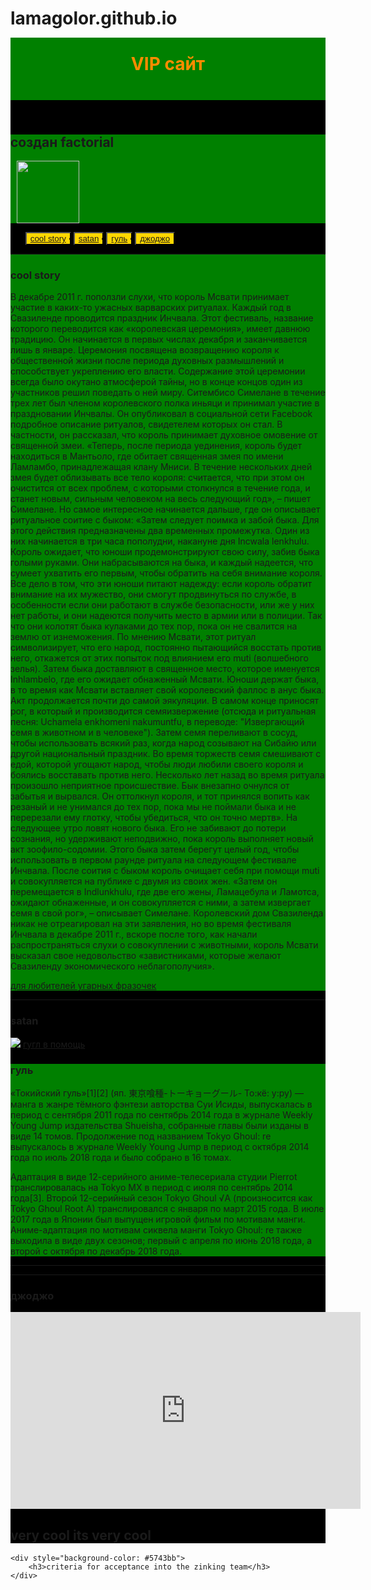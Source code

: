 # lamagolor.github.io
<html>
<head>
	<title>wery cool
	</title>
</head>
<body>
<link rel="stylesheet" type="text/css" href="wery cool.css">
	<div style="background-color: #000000">
<div style="position: relative;background-color: #008000;width: 100%;height: 100px; top: -25px;">	
<h1 style="position: relative;text-align: center; top: 25px;background-image: url(img/golub.png);color: #FF8C00;">VIP сайт</h1>
</div>
<section>
 <div style="background-color: #008000;">
  <h2>создан factorial</h2>
  <div style="margin-left: 10px;">
   <img src="https://image.flaticon.com/icons/png/512/57/57077.png" wildh="100px" height="100px">
 </div>
</section>
<div class="rox">
	 <ul>
		<button style="position: relative;background-color: #FFD700;"><li><a href="#cool stroy">cool story</a></li></button>
		<button style="position: relative;background-color: #FFD700;"><li><a href="#satan">satan</a></li></button>
		<button style="position: relative;background-color: #FFD700;"><li><a href="#not Evil">гуль</a></li></button>
		<button style="position: relative;background-color: #FFD700;"><li><a href="#12">джоджо</a></li></button>
	 </ul>
</div>
<section id="cool story">
<div style="background-color: #008000">	
<hr>
<h3>cool story</h3>
<p>В декабре 2011 г. поползли слухи, что король Мсвати принимает участие в каких-то ужасных варварских ритуалах. Каждый год в Свазиленде проводится праздник Инчвала. Этот фестиваль, название которого переводится как «королевская церемония», имеет давнюю традицию. Он начинается в первых числах декабря и заканчивается лишь в январе. Церемония посвящена возвращению короля к общественной жизни после периода духовных размышлений и способствует укреплению его власти.
Содержание этой церемонии всегда было окутано атмосферой тайны, но в конце концов один из участников решил поведать о ней миру. Ситембисо Симелане в течение трех лет был членом королевского полка иньяци и принимал участие в праздновании Инчвалы. Он опубликовал в социальной сети Facebook подробное описание ритуалов, свидетелем которых он стал. В частности, он рассказал, что король принимает духовное омовение от священной змеи.
«Теперь, после периода уединения, король будет находиться в Мантьоло, где обитает священная змея по имени Ламламбо, принадлежащая клану Мниси. В течение нескольких дней змея будет облизывать все тело короля: считается, что при этом он очистится от всех проблем, с которыми столкнулся в течение года, и станет новым, сильным человеком на весь следующий год», – пишет Симелане. Но самое интересное начинается дальше, где он описывает ритуальное соитие с быком:
«Затем следует поимка и забой быка. Для этого действия предназначены два временных промежутка. Один из них начинается в три часа пополудни, накануне дня Incwala lenkhulu. Король ожидает, что юноши продемонстрируют свою силу, забив быка голыми руками. Они набрасываются на быка, и каждый надеется, что сумеет ухватить его первым, чтобы обратить на себя внимание короля. Все дело в том, что эти юноши питают надежду: если король обратит внимание на их мужество, они смогут продвинуться по службе, в особенности если они работают в службе безопасности, или же у них нет работы, и они надеются получить место в армии или в полиции. Так что они колотят быка кулаками до тех пор, пока он не свалится на землю от изнеможения. По мнению Мсвати, этот ритуал символизирует, что его народ, постоянно пытающийся восстать против него, откажется от этих попыток под влиянием его muti (волшебного зелья). Затем быка доставляют в священное место, которое именуется Inhlambelo, где его ожидает обнаженный Мсвати. Юноши держат быка, в то время как Мсвати вставляет свой королевский фаллос в анус быка. Акт продолжается почти до самой эякуляции.
В самом конце приносят рог, в который и производится семяизвержение (отсюда и ритуальная песня: Uchamela enkhomeni nakumuntfu, в переводе: "Извергающий семя в животном и в человеке"). Затем семя переливают в сосуд, чтобы использовать всякий раз, когда народ созывают на Сибайю или другой национальный праздник. Во время торжеств семя смешивают с едой, которой угощают народ, чтобы люди любили своего короля и боялись восставать против него.
Несколько лет назад во время ритуала произошло неприятное происшествие. Бык внезапно очнулся от забытья и вырвался. Он оттолкнул короля, и тот принялся вопить как резаный и не унимался до тех пор, пока мы не поймали быка и не перерезали ему глотку, чтобы убедиться, что он точно мертв».
На следующее утро ловят нового быка. Его не забивают до потери сознания, но удерживают неподвижно, пока король выполняет новый акт зоофило-содомии. Этого быка затем берегут целый год, чтобы использовать в первом раунде ритуала на следующем фестивале Инчвала. После соития с быком король очищает себя при помощи muti и совокупляется на публике с двумя из своих жен.
«Затем он перемещается в Indlunkhulu, где две его жены, Ламацебула и Ламотса, ожидают обнаженные, и он совокупляется с ними, а затем извергает семя в свой рог», – описывает Симелане.
Королевский дом Свазиленда никак не отреагировал на эти заявления, но во время фестиваля Инчвала в декабре 2011 г., вскоре после того, как начали распространяться слухи о совокуплении с животными, король Мсвати высказал свое недовольство «завистниками, которые желают Свазиленду экономического неблагополучия».
 <div>
  <a href="https://vk.com/club195277141">для любителей угарных фразочек</a>
 </div></p>
</div>
<hr>
</section>
<section id="satan">
	<div>
		<h3>satan</h3>
		 <img src="https://i.gifer.com/origin/94/9497ac07b58bd086b0953bac839fcd05_w200.gif">
		<a href="https://vk.com/im?peers=432992225&sel=c4">гугл в помощь</a>
	</div>	
</section>
<section id="not Evil">
	<div style="background-color: #008000">
 <h3>гуль</h3>
  <p>«Токийский гуль»[1][2] (яп. 東京喰種-トーキョーグール- То:кё: у:ру) — манга в жанре тёмного фэнтези авторства Суи Исиды, выпускалась в период с сентября 2011 года по сентябрь 2014 года в журнале Weekly Young Jump издательства Shueisha, cобранные главы были изданы в виде 14 томов. Продолжение под названием Tokyo Ghoul: re выпускалось в журнале Weekly Young Jump в период с октября 2014 года по июль 2018 года и было собрано в 16 томах.

Адаптация в виде 12-серийного аниме-телесериала студии Pierrot транслировалась на Tokyo MX в период с июля по сентябрь 2014 года[3]. Второй 12-серийный сезон Tokyo Ghoul √A (произносится как Tokyo Ghoul Root A) транслировался с января по март 2015 года. В июле 2017 года в Японии был выпущен игровой фильм по мотивам манги. Аниме-адаптация по мотивам сиквела манги Tokyo Ghoul: re также выходила в виде двух сезонов; первый с апреля по июнь 2018 года, а второй с октября по декабрь 2018 года.</p>
</div>
</section>
<section id="12">
<hr>
<hr>
 <h3>джоджо</h3>
 <iframe width="560" height="315" src="https://www.youtube.com/embed/X_adKeGcmhg" title="YouTube video player" frameborder="0" allow="accelerometer; autoplay; clipboard-write; encrypted-media; gyroscope; picture-in-picture" allowfullscreen></iframe>	
</section>
 <div class="frt">
  <section>
	  <h2>very cool its very cool</h2>
  </secton>
</div>	
</div>	
	
	<div style="background-color: #5743bb">
		<h3>criteria for acceptance into the zinking team</h3>
	</div>



